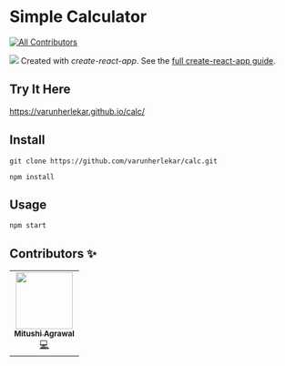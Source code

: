 # Simple Calculator 
<!-- ALL-CONTRIBUTORS-BADGE:START - Do not remove or modify this section -->
[![All Contributors](https://img.shields.io/badge/all_contributors-1-orange.svg?style=flat-square)](#contributors-)
<!-- ALL-CONTRIBUTORS-BADGE:END -->
![](https://lh3.googleusercontent.com/rRJCiJhroe04JQ6p_1sdM9Pet3TUxuDDuiAhQRhXp6lC5ilBX8qWxsntjIWw9-MBY5UUrdfDxXRew6X7MP7uN98OgcnbyGDLUBisTcBScfGGPbIVoN3eMQV9rhy_XuIEf_yCQsSpl_BgaCXuil6ZdkEQTtlglnxqS61Fdx0DuO7dWVpI2PPKNoX42w_R0L5o0KCfUJbj5paWsMS9aDuYflvZSf_pfFheJSMTJH3ykgwhY06dz1h84As-mTUoEzYWnlqAOuDYiv9kEE6hem_xqiaSuLjRbYmpczZ85Ce8rmLfyDzbxYTe6bRObH1AjI5Na4YnuL1nFgLL2XwkoHy2nvoVW5AJzdkjZy3Zip-mQf4OfpQ6RiPkolGOxSv3x4UFD9Jo9g1ViwEOt6ieYzPq980gaExcQWJyZBpNGbekCxTeUUuYjAzraOjufegMSoUiR_msYBbny0Xr1L-JeE3SGUUig_g-uwtRKmfX5wFGTc6MRS7q-f9yn31K6EK0383A3Meu48oLjErgLhruElQd3fnGWiGRYY1uLxIkVhAhNKgOG-2ClK5CALBlzPb0BSQGB_3pQfawEQM6e5UutTPoG2_a7xb6lsx0Z-I3Lpfe59TQL4obQ2insGs0Oz2xAuZBqKe_ircf7yp1rniUz1mhc9R9vCsvMHZy3G0F5kFoo9wz8ZMhKIoqcH-x09gkv16os8jieTF-vbmCxAksvYZH4QU=w1918-h845-no?authuser=0)
Created with  _create-react-app_. See the  [full create-react-app guide](https://github.com/facebookincubator/create-react-app/blob/master/packages/react-scripts/template/README.md).

## Try It Here
https://varunherlekar.github.io/calc/

## Install

    git clone https://github.com/varunherlekar/calc.git 

    npm install
## Usage

    npm start

## Contributors ✨

<!-- ALL-CONTRIBUTORS-LIST:START - Do not remove or modify this section -->
<!-- prettier-ignore-start -->
<!-- markdownlint-disable -->
<table>
  <tr>
    <td align="center"><a href="https://github.com/Mitushi-23"><img src="https://avatars.githubusercontent.com/u/83106116?v=4?s=100" width="100px;" alt=""/><br /><sub><b>Mitushi Agrawal</b></sub></a><br /><a href="https://github.com/varunherlekar/calc/commits?author=Mitushi-23" title="Code">💻</a></td>
  </tr>
</table>

<!-- markdownlint-restore -->
<!-- prettier-ignore-end -->

<!-- ALL-CONTRIBUTORS-LIST:END -->
